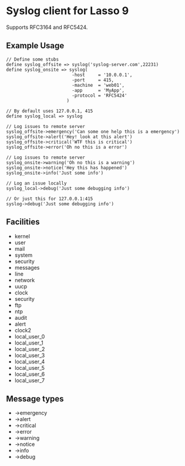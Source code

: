 # Syslog client for Lasso 9

Supports RFC3164 and RFC5424.

## Example Usage

```lasso	
// Define some stubs
define syslog_offsite => syslog('syslog-server.com',22231)
define syslog_onsite => syslog(
						 -host     = '10.0.0.1',
						 -port     = 415,
						 -machine  = 'web01',
						 -app      = 'MyApp',
						 -protocol = 'RFC5424' 
					   )

// By default uses 127.0.0.1, 415
define syslog_local => syslog

// Log issues to remote server
syslog_offsite->emergency('Can some one help this is a emergency')
syslog_offsite->alert('Hey! look at this alert')
syslog_offsite->critical('WTF this is critical')
syslog_offsite->error('Oh no this is a error')

// Log issues to remote server
syslog_onsite->warning('Oh no this is a warning')
syslog_onsite->notice('Hey this has happened')
syslog_onsite->info('Just some info')

// Log an issue locally
syslog_local->debug('Just some debugging info')

// Or just this for 127.0.0.1:415
syslog->debug('Just some debugging info')

```

## Facilities

- kernel
- user
- mail
- system
- security
- messages
- line
- network
- uucp
- clock
- security
- ftp
- ntp
- audit
- alert
- clock2
- local_user_0
- local_user_1
- local_user_2
- local_user_3
- local_user_4
- local_user_5
- local_user_6
- local_user_7

## Message types

- ->emergency
- ->alert
- ->critical
- ->error
- ->warning
- ->notice
- ->info
- ->debug

